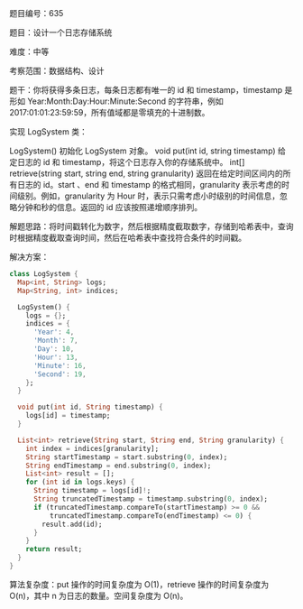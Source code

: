 题目编号：635

题目：设计一个日志存储系统

难度：中等

考察范围：数据结构、设计

题干：你将获得多条日志，每条日志都有唯一的 id 和 timestamp，timestamp 是形如 Year:Month:Day:Hour:Minute:Second 的字符串，例如 2017:01:01:23:59:59，所有值域都是零填充的十进制数。

实现 LogSystem 类：

LogSystem() 初始化 LogSystem 对象。
void put(int id, string timestamp) 给定日志的 id 和 timestamp，将这个日志存入你的存储系统中。
int[] retrieve(string start, string end, string granularity) 返回在给定时间区间内的所有日志的 id。start 、end 和 timestamp 的格式相同，granularity 表示考虑的时间级别。例如，granularity 为 Hour 时，表示只需考虑小时级别的时间信息，忽略分钟和秒的信息。返回的 id 应该按照递增顺序排列。

解题思路：将时间戳转化为数字，然后根据精度截取数字，存储到哈希表中，查询时根据精度截取查询时间，然后在哈希表中查找符合条件的时间戳。

解决方案：

```dart
class LogSystem {
  Map<int, String> logs;
  Map<String, int> indices;

  LogSystem() {
    logs = {};
    indices = {
      'Year': 4,
      'Month': 7,
      'Day': 10,
      'Hour': 13,
      'Minute': 16,
      'Second': 19,
    };
  }

  void put(int id, String timestamp) {
    logs[id] = timestamp;
  }

  List<int> retrieve(String start, String end, String granularity) {
    int index = indices[granularity];
    String startTimestamp = start.substring(0, index);
    String endTimestamp = end.substring(0, index);
    List<int> result = [];
    for (int id in logs.keys) {
      String timestamp = logs[id]!;
      String truncatedTimestamp = timestamp.substring(0, index);
      if (truncatedTimestamp.compareTo(startTimestamp) >= 0 &&
          truncatedTimestamp.compareTo(endTimestamp) <= 0) {
        result.add(id);
      }
    }
    return result;
  }
}
```

算法复杂度：put 操作的时间复杂度为 O(1)，retrieve 操作的时间复杂度为 O(n)，其中 n 为日志的数量。空间复杂度为 O(n)。